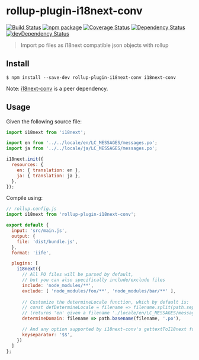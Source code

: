 # rollup-plugin-i18next-conv

[![Build Status][build-badge]][build]
[![npm package][npm-badge]][npm]
[![Coverage Status][coveralls-badge]][coveralls]
[![Dependency Status][dependency-status-badge]][dependency-status]
[![devDependency Status][dev-dependency-status-badge]][dev-dependency-status]

> Import po files as i18next compatible json objects with rollup

## Install

```
$ npm install --save-dev rollup-plugin-i18next-conv i18next-conv
```

Note: [i18next-conv](https://github.com/i18next/i18next-gettext-converter) is a peer dependency.

## Usage

Given the following source file:

```js
import i18next from 'i18next';

import en from '../../locale/en/LC_MESSAGES/messages.po';
import ja from '../../locale/ja/LC_MESSAGES/messages.po';

i18next.init({
  resources: {
    en: { translation: en },
    ja: { translation: ja },
  },
});
```

Compile using:

```js
// rollup.config.js
import i18next from 'rollup-plugin-i18next-conv';

export default {
  input: 'src/main.js',
  output: {
    file: 'dist/bundle.js',
  },
  format: 'iife',

  plugins: [
    i18next({
      // All PO files will be parsed by default,
      // but you can also specifically include/exclude files
      include: 'node_modules/**',
      exclude: [ 'node_modules/foo/**', 'node_modules/bar/**' ],
      
      // Customize the determineLocale function, which by default is:
      // const defDetermineLocale = filename => filename.split(path.sep).slice(-3)[0];
      // (returns 'en' given a filename './locale/en/LC_MESSAGES/messages.po')
      determineDomain: filename => path.basename(filename, '.po'),

      // And any option supported by i18next-conv's gettextToI18next function, for example
      keyseparator: '$$',
    })
  ]
};
```

[build-badge]: https://img.shields.io/github/workflow/status/dotcore64/rollup-plugin-i18next-conv/test/master?style=flat-square
[build]: https://github.com/dotcore64/rollup-plugin-i18next-conv/actions

[npm-badge]: https://img.shields.io/npm/v/rollup-plugin-i18next-conv.svg?style=flat-square
[npm]: https://www.npmjs.org/package/rollup-plugin-i18next-conv

[coveralls-badge]: https://img.shields.io/coveralls/dotcore64/rollup-plugin-i18next-conv/master.svg?style=flat-square
[coveralls]: https://coveralls.io/r/dotcore64/rollup-plugin-i18next-conv

[dependency-status-badge]: https://david-dm.org/dotcore64/rollup-plugin-i18next-conv.svg?style=flat-square
[dependency-status]: https://david-dm.org/dotcore64/rollup-plugin-i18next-conv

[dev-dependency-status-badge]: https://david-dm.org/dotcore64/rollup-plugin-i18next-conv/dev-status.svg?style=flat-square
[dev-dependency-status]: https://david-dm.org/dotcore64/rollup-plugin-i18next-conv#info=devDependencies
